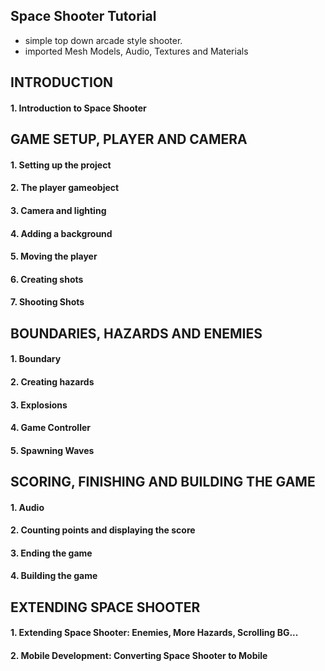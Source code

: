 ## Space Shooter Tutorial
- simple top down arcade style shooter.
- imported Mesh Models, Audio, Textures and Materials

## INTRODUCTION
#### 1. Introduction to Space Shooter

## GAME SETUP, PLAYER AND CAMERA
#### 1. Setting up the project
#### 2. The player gameobject
#### 3. Camera and lighting
#### 4. Adding a background
#### 5. Moving the player
#### 6. Creating shots
#### 7. Shooting Shots

## BOUNDARIES, HAZARDS AND ENEMIES
#### 1. Boundary
#### 2. Creating hazards
#### 3. Explosions
#### 4. Game Controller
#### 5. Spawning Waves



## SCORING, FINISHING AND BUILDING THE GAME
#### 1. Audio
#### 2. Counting points and displaying the score
#### 3. Ending the game
#### 4. Building the game

## EXTENDING SPACE SHOOTER
#### 1. Extending Space Shooter: Enemies, More Hazards, Scrolling BG...

#### 2. Mobile Development: Converting Space Shooter to Mobile